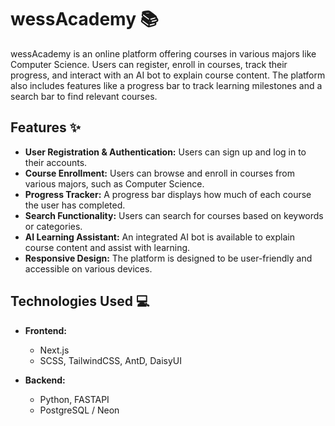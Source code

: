 # wessAcademy 📚

wessAcademy is an online platform offering courses in various majors like Computer Science. Users can register, enroll in courses, track their progress, and interact with an AI bot to explain course content. The platform also includes features like a progress bar to track learning milestones and a search bar to find relevant courses.

## Features ✨

- **User Registration & Authentication:** Users can sign up and log in to their accounts.
- **Course Enrollment:** Users can browse and enroll in courses from various majors, such as Computer Science.
- **Progress Tracker:** A progress bar displays how much of each course the user has completed.
- **Search Functionality:** Users can search for courses based on keywords or categories.
- **AI Learning Assistant:** An integrated AI bot is available to explain course content and assist with learning.
- **Responsive Design:** The platform is designed to be user-friendly and accessible on various devices.

## Technologies Used 💻

- **Frontend:**
  - Next.js
  - SCSS, TailwindCSS, AntD, DaisyUI

- **Backend:**
  - Python, FASTAPI
  - PostgreSQL / Neon
